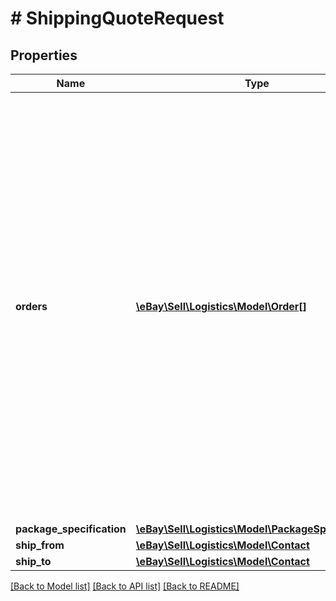 # # ShippingQuoteRequest

## Properties

Name | Type | Description | Notes
------------ | ------------- | ------------- | -------------
**orders** | [**\eBay\Sell\Logistics\Model\Order[]**](Order.md) | A seller-defined list that contains information about the orders in the package. This allows sellers to include information about the line items in the package with the shipment information. A package can contain any number of line items from one or more orders, providing they all ship in the same package. Maximum list size: 10 | [optional]
**package_specification** | [**\eBay\Sell\Logistics\Model\PackageSpecification**](PackageSpecification.md) |  | [optional]
**ship_from** | [**\eBay\Sell\Logistics\Model\Contact**](Contact.md) |  | [optional]
**ship_to** | [**\eBay\Sell\Logistics\Model\Contact**](Contact.md) |  | [optional]

[[Back to Model list]](../../README.md#models) [[Back to API list]](../../README.md#endpoints) [[Back to README]](../../README.md)
